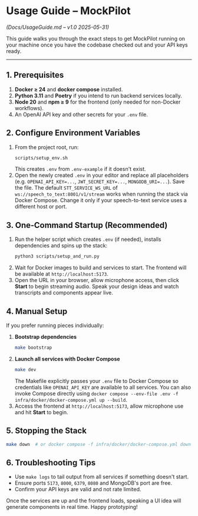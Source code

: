 # Usage Guide – MockPilot
*(Docs/UsageGuide.md – v1.0 2025-05-31)*

This guide walks you through the exact steps to get MockPilot running on your machine once you have the codebase checked out and your API keys ready.

---

## 1. Prerequisites

1. **Docker ≥ 24** and **docker compose** installed.
2. **Python 3.11** and **Poetry** if you intend to run backend services locally.
3. **Node 20** and **npm ≥ 9** for the frontend (only needed for non-Docker workflows).
4. An OpenAI API key and other secrets for your `.env` file.

## 2. Configure Environment Variables

1. From the project root, run:
   ```bash
   scripts/setup_env.sh
   ```
   This creates `.env` from `.env-example` if it doesn't exist.
2. Open the newly created `.env` in your editor and replace all placeholders (e.g. `OPENAI_API_KEY=...`, `JWT_SECRET_KEY=...`, `MONGODB_URI=...`). Save the file.
   The default `STT_SERVICE_WS_URL` of `ws://speech_to_text:8001/v1/stream`
   works when running the stack via Docker Compose. Change it only if your
   speech-to-text service uses a different host or port.

## 3. One‑Command Startup (Recommended)

1. Run the helper script which creates `.env` (if needed), installs dependencies and spins up the stack:
   ```bash
   python3 scripts/setup_and_run.py
   ```
2. Wait for Docker images to build and services to start. The frontend will be available at `http://localhost:5173`.
3. Open the URL in your browser, allow microphone access, then click **Start** to begin streaming audio. Speak your design ideas and watch transcripts and components appear live.

## 4. Manual Setup

If you prefer running pieces individually:

1. **Bootstrap dependencies**
   ```bash
   make bootstrap
   ```
2. **Launch all services with Docker Compose**
   ```bash
   make dev
   ```
   The Makefile explicitly passes your `.env` file to Docker Compose so
   credentials like `OPENAI_API_KEY` are available to all services.
   You can also invoke Compose directly using
   `docker compose --env-file .env -f infra/docker/docker-compose.yml up --build`.
3. Access the frontend at `http://localhost:5173`, allow microphone use and hit **Start** to begin.

## 5. Stopping the Stack

```bash
make down  # or docker compose -f infra/docker/docker-compose.yml down
```

## 6. Troubleshooting Tips

- Use `make logs` to tail output from all services if something doesn't start.
- Ensure ports `5173`, `8000`, `6379`, `8080` and MongoDB's port are free.
- Confirm your API keys are valid and not rate limited.

Once the services are up and the frontend loads, speaking a UI idea will generate components in real time. Happy prototyping!
